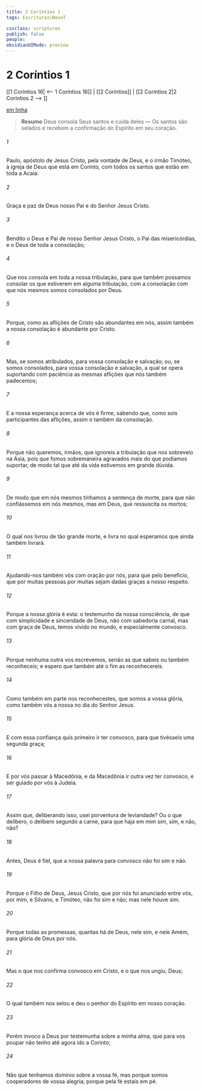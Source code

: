 ```yaml
---
title: 2 Coríntios 1
tags: Escrituras\NovoT

cssclass: scriptures
publish: false
people:
obsidianUIMode: preview
---
```


# 2 Coríntios 1
[[1 Coríntios 16| <-- 1 Coríntios 16]] | [[2 Coríntios]] | [[2 Coríntios 2|2 Coríntios 2 --> ]]

[em linha](https://churchofjesuschrist.org/study/scriptures/nt/2-cor/1?lang=por)

> __Resumo__
Deus consola Seus santos e cuida deles — Os santos são selados e recebem a confirmação do Espírito em seu coração.

###### 1 
Paulo, apóstolo de Jesus Cristo, pela vontade de Deus, e o irmão Timóteo, à igreja de Deus que está em Corinto, com todos os santos que estão em toda a Acaia:

###### 2 
Graça e paz de Deus nosso Pai e do Senhor Jesus Cristo.

###### 3 
Bendito  o Deus e Pai de nosso Senhor Jesus Cristo, o Pai das misericórdias, e o Deus de toda a consolação;

###### 4 
Que nos consola em toda a nossa tribulação, para que também possamos consolar os que estiverem em alguma tribulação, com a consolação com que nós mesmos somos consolados por Deus.

###### 5 
Porque, como as aflições de Cristo são abundantes em nós, assim também a nossa consolação é abundante por Cristo.

###### 6 
Mas, se somos atribulados,  para vossa consolação e salvação; ou, se somos consolados,  para vossa consolação e salvação, a qual se opera suportando com paciência as mesmas aflições que nós também padecemos;

###### 7 
E a nossa esperança acerca de vós é firme, sabendo que, como sois participantes das aflições, assim o  também da consolação.

###### 8 
Porque não queremos, irmãos, que ignoreis a tribulação que nos sobreveio na Ásia, pois que fomos sobremaneira agravados mais do que podíamos suportar, de modo tal que até da vida estivemos em grande dúvida.

###### 9 
De modo que  em nós mesmos tínhamos a sentença de morte, para que não confiássemos em nós mesmos, mas em Deus, que ressuscita os mortos;

###### 10 
O qual nos livrou de tão grande morte, e livra  no qual esperamos que ainda também  livrará.

###### 11 
Ajudando-nos também vós com oração por nós, para que pelo benefício, que por muitas pessoas  por muitas  sejam dadas graças a nosso respeito.

###### 12 
Porque a nossa glória é esta: o testemunho da nossa consciência, de que com simplicidade e sinceridade de Deus, não com sabedoria carnal, mas com graça de Deus, temos vivido no mundo, e especialmente convosco.

###### 13 
Porque nenhuma outra  vos escrevemos, senão as que  sabeis ou também reconheceis; e espero que também até o fim as reconhecereis.

###### 14 
Como também  em parte nos reconhecestes, que somos a vossa glória, como também vós  a nossa no dia do Senhor Jesus.

###### 15 
E com essa confiança quis primeiro ir ter convosco, para que tivésseis uma segunda graça;

###### 16 
E por vós passar à Macedônia, e da Macedônia ir outra vez ter convosco, e ser guiado por vós à Judeia.

###### 17 
Assim que, deliberando isso, usei porventura de leviandade? Ou o que delibero, o delibero  segundo a carne, para que haja em mim sim, sim, e não, não?

###### 18 
Antes, Deus é fiel,  que a nossa palavra para convosco não foi sim e não.

###### 19 
Porque o Filho de Deus, Jesus Cristo, que por nós foi anunciado entre vós,  por mim, e Silvano, e Timóteo, não foi sim e não; mas nele houve sim.

###### 20 
Porque todas as promessas, quantas há de Deus,  nele sim, e nele Amém, para glória de Deus por nós.

###### 21 
Mas o que nos confirma convosco em Cristo, e o que nos ungiu,  Deus;

###### 22 
O qual também nos selou e deu o penhor do Espírito em nosso coração.

###### 23 
Porém invoco a Deus por testemunha sobre a minha alma, que para vos poupar não tenho até agora ido a Corinto;

###### 24 
Não que tenhamos domínio sobre a vossa fé, mas porque somos cooperadores de vossa alegria; porque pela fé estais em pé.

